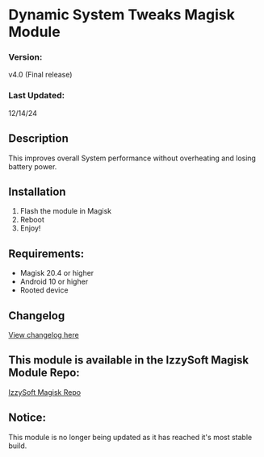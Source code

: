 # Dynamic System Tweaks Magisk Module

### Version:
v4.0 (Final release)

### Last Updated:
12/14/24

## Description
This improves overall System performance without overheating and losing battery power.

## Installation 
1. Flash the module in Magisk
3. Reboot
4. Enjoy!

## Requirements:
- Magisk 20.4 or higher
- Android 10 or higher
- Rooted device

## Changelog
[View changelog here](https://github.com/PS2ClassicsVault/Dynamic-System-Tweaks-Magisk-Module/blob/main/changelog.md)


## This module is available in the IzzySoft Magisk Module Repo:
[IzzySoft Magisk Repo](https://apt.izzysoft.de/magisk/)

## Notice:
This module is no longer being updated as it has reached it's most stable build.